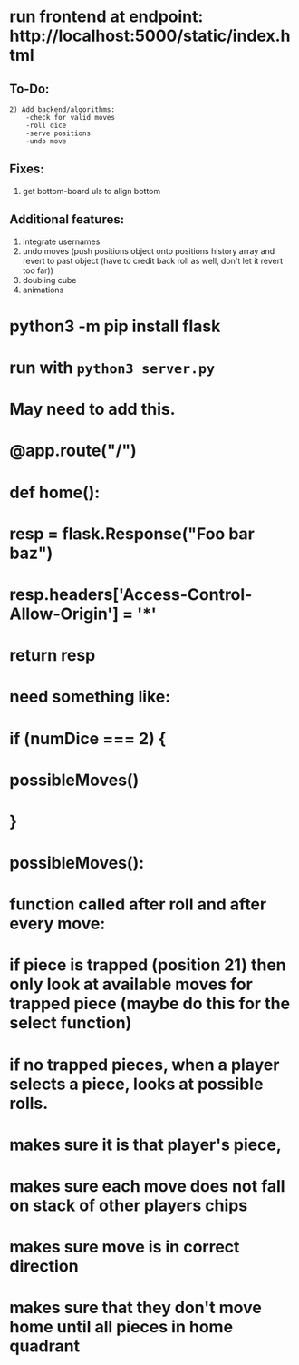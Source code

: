 # run frontend at endpoint: http://localhost:5000/static/index.html

## To-Do:
	2) Add backend/algorithms:
		-check for valid moves
		-roll dice
		-serve positions
		-undo move

## Fixes:
1) get bottom-board uls to align bottom

## Additional features:
1) integrate usernames
2) undo moves (push positions object onto positions history array and revert to past object (have to credit back roll as well, don't let it revert too far))
3) doubling cube
4) animations

# python3 -m pip install flask
# run with `python3 server.py`

# May need to add this.
# 	@app.route("/")
# def home():
#     resp = flask.Response("Foo bar baz")
#     resp.headers['Access-Control-Allow-Origin'] = '*'
#     return resp

# need something like: 
# if (numDice === 2) {
# 	possibleMoves()
# }
# 
# possibleMoves():
# 
# function called after roll and after every move:
# if piece is trapped (position 21) then only look at available moves for trapped piece (maybe do this for the select function)
# if no trapped pieces, when a player selects a piece, looks at possible rolls.
# makes sure it is that player's piece,
# makes sure each move does not fall on stack of other players chips
# makes sure move is in correct direction
# makes sure that they don't move home until all pieces in home quadrant
# 
# 
# 
# 